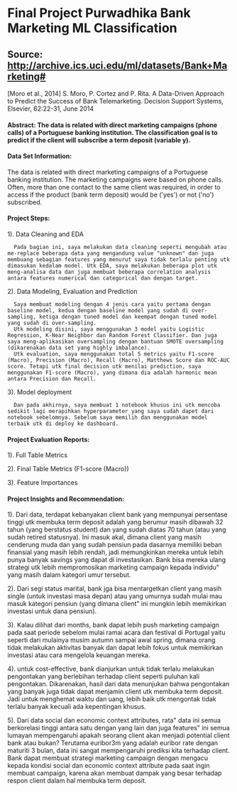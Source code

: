 # Final Project Purwadhika Bank Marketing ML Classification

## Source: http://archive.ics.uci.edu/ml/datasets/Bank+Marketing#
[Moro et al., 2014] S. Moro, P. Cortez and P. Rita. A Data-Driven Approach to Predict the Success of Bank Telemarketing. Decision Support Systems, Elsevier, 62:22-31, June 2014

#### Abstract: The data is related with direct marketing campaigns (phone calls) of a Portuguese banking institution. The classification goal is to predict if the client will subscribe a term deposit (variable y).

#### Data Set Information:

The data is related with direct marketing campaigns of a Portuguese banking institution. The marketing campaigns were based on phone calls. Often, more than one contact to the same client was required, in order to access if the product (bank term deposit) would be ('yes') or not ('no') subscribed.

#### Project Steps:

1). Data Cleaning and EDA

      Pada bagian ini, saya melakukan data cleaning seperti mengubah atau me-replace beberapa data yang mengandung value "unknown" dan juga membuang sebagian features yang menurut saya tidak terlalu penting utk dimasukan kedalam model. Utk EDA, saya melakukan beberapa plot utk meng-analisa data dan juga membuat beberapa correlation analysis antara features numerical dan categorical dan dengan target.

2). Data Modeling, Evaluation and Prediction

      Saya membuat modeling dengan 4 jenis cara yaitu pertama dengan baseline model, kedua dengan baseline model yang sudah di over-sampling, ketiga dengan tuned model dan keempat dengan tuned model yang sudah di over-sampling.
      Utk modeling disini, saya menggunakan 3 model yaitu Logistic Regression, K-Near Neighbor dan Random Forest Classifier. Dan juga saya meng-aplikasikan oversampling dengan bantuan SMOTE oversampling (dikarenakan data set yang highly imbalance).
      Utk evaluation, saya menggunakan total 5 metrics yaitu F1-score (Macro), Precision (Macro), Recall (Macro), Matthews Score dan ROC-AUC score. Tetapi utk final decision utk menilai prediction, saya menggunakan F1-score (Macro), yang dimana dia adalah harmonic mean antara Precision dan Recall.

3). Model deployment
      
      Dan pada akhirnya, saya membuat 1 notebook khusus ini utk mencoba sedikit lagi merapihkan hyperparameter yang saya sudah dapet dari notebook sebelomnya. Sebelum saya memilih dan menggunakan model terbaik utk di deploy ke dashboard.


#### Project Evaluation Reports:

1). Full Table Metrics 


2). Final Table Metrics (F1-score (Macro))


3). Feature Importances

#### Project Insights and Recommendation:

1). Dari data, terdapat kebanyakan client bank yang mempunyai persentase tinggi utk membuka term deposit adalah yang berumur masih dibawah 32 tahun (yang berstatus student) dan yang sudah diatas 70 tahun (atau yang sudah retired statusnya). Ini masuk akal, dimana client yang masih cenderung muda dan yang sudah pensiun pada dasarnya memiliki beban finansial yang masih lebih rendah, jadi memungkinkan mereka untuk lebih punya banyak savings yang dapat di investasikan. Bank bisa mereka ulang strategi utk lebih mempromosikan marketing campaign kepada individu" yang masih dalam kategori umur tersebut.

2). Dari segi status marital, bank jga bisa mentargetkan client yang masih single (untuk investasi masa depan) atau yang umurnya sudah mulai mau masuk kategori pensiun (yang dimana client" ini mungkin lebih memikirkan investasi untuk dana pensiun).

3). Kalau dilihat dari months, bank dapat lebih push marketing campaign pada saat periode sebelom mulai ramai acara dan festival di Portugal yaitu seperti dari mulainya musim autumn sampai awal spring, dimana orang tidak melakukan aktivitas banyak dan dapat lebih fokus untuk memikirkan investasi atau cara mengelola keuangan mereka.

4). untuk cost-effective, bank dianjurkan untuk tidak terlalu melakukan pengontakan yang berlebihan terhadap client seperti puluhan kali pengontakan. Dikarenakan, hasil dari data menunjukan bahwa pengontakan yang banyak juga tidak dapat menjamin client utk membuka term deposit. Jadi untuk menghemat waktu dan uang, lebih baik utk mengontak tidak terlalu banyak kecuali ada kepentingan khusus.

5). Dari data social dan economic context attributes, rata" data ini semua berkorelasi tinggi antara satu dengan yang lain dan juga features" ini semua lumayan mempengaruhi apakah seorang client akan menjadi potential client bank atau bukan? Terutama euribor3m yang adalah euribor rate dengan maturiti 3 bulan, data ini sangat mempengaruhi prediksi kita terhadap client. Bank dapat membuat strategi marketing campaign dengan mengacu kepada kondisi social dan economic context attribute pada saat ingin membuat campaign, karena akan membuat dampak yang besar terhadap respon client dalam hal membuka term deposit.

